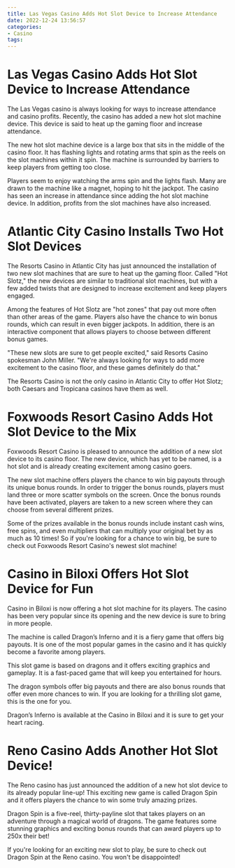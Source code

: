 ```yaml
---
title: Las Vegas Casino Adds Hot Slot Device to Increase Attendance
date: 2022-12-24 13:56:57
categories:
- Casino
tags:
---
```



#  Las Vegas Casino Adds Hot Slot Device to Increase Attendance

The Las Vegas casino is always looking for ways to increase attendance and casino profits. Recently, the casino has added a new hot slot machine device. This device is said to heat up the gaming floor and increase attendance.

The new hot slot machine device is a large box that sits in the middle of the casino floor. It has flashing lights and rotating arms that spin as the reels on the slot machines within it spin. The machine is surrounded by barriers to keep players from getting too close.

Players seem to enjoy watching the arms spin and the lights flash. Many are drawn to the machine like a magnet, hoping to hit the jackpot. The casino has seen an increase in attendance since adding the hot slot machine device. In addition, profits from the slot machines have also increased.

#  Atlantic City Casino Installs Two Hot Slot Devices

The Resorts Casino in Atlantic City has just announced the installation of two new slot machines that are sure to heat up the gaming floor. Called "Hot Slotz," the new devices are similar to traditional slot machines, but with a few added twists that are designed to increase excitement and keep players engaged.

Among the features of Hot Slotz are "hot zones" that pay out more often than other areas of the game. Players also have the chance to win bonus rounds, which can result in even bigger jackpots. In addition, there is an interactive component that allows players to choose between different bonus games.

"These new slots are sure to get people excited," said Resorts Casino spokesman John Miller. "We're always looking for ways to add more excitement to the casino floor, and these games definitely do that."

The Resorts Casino is not the only casino in Atlantic City to offer Hot Slotz; both Caesars and Tropicana casinos have them as well.

#  Foxwoods Resort Casino Adds Hot Slot Device to the Mix

Foxwoods Resort Casino is pleased to announce the addition of a new slot device to its casino floor. The new device, which has yet to be named, is a hot slot and is already creating excitement among casino goers.

The new slot machine offers players the chance to win big payouts through its unique bonus rounds. In order to trigger the bonus rounds, players must land three or more scatter symbols on the screen. Once the bonus rounds have been activated, players are taken to a new screen where they can choose from several different prizes.

Some of the prizes available in the bonus rounds include instant cash wins, free spins, and even multipliers that can multiply your original bet by as much as 10 times! So if you're looking for a chance to win big, be sure to check out Foxwoods Resort Casino's newest slot machine!

#  Casino in Biloxi Offers Hot Slot Device for Fun

Casino in Biloxi is now offering a hot slot machine for its players. The casino has been very popular since its opening and the new device is sure to bring in more people.

The machine is called Dragon’s Inferno and it is a fiery game that offers big payouts. It is one of the most popular games in the casino and it has quickly become a favorite among players.

This slot game is based on dragons and it offers exciting graphics and gameplay. It is a fast-paced game that will keep you entertained for hours.

The dragon symbols offer big payouts and there are also bonus rounds that offer even more chances to win. If you are looking for a thrilling slot game, this is the one for you.

Dragon’s Inferno is available at the Casino in Biloxi and it is sure to get your heart racing.

#  Reno Casino Adds Another Hot Slot Device!

The Reno casino has just announced the addition of a new hot slot device to its already popular line-up! This exciting new game is called Dragon Spin and it offers players the chance to win some truly amazing prizes.

Dragon Spin is a five-reel, thirty-payline slot that takes players on an adventure through a magical world of dragons. The game features some stunning graphics and exciting bonus rounds that can award players up to 250x their bet!

If you're looking for an exciting new slot to play, be sure to check out Dragon Spin at the Reno casino. You won't be disappointed!